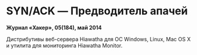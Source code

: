 # SYN/ACK — Предводитель апачей

**Журнал «Хакер», 05(184), май 2014**

Дистрибутивы веб-сервера Hiawatha для ОС Windows, Linux, Mac OS X и утилита для мониторинга Hiawatha Monitor.